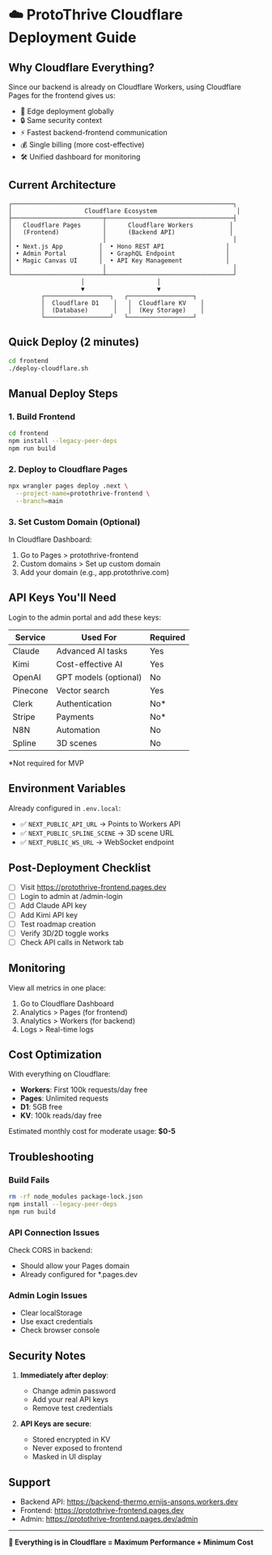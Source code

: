 # ☁️ ProtoThrive Cloudflare Deployment Guide

## Why Cloudflare Everything?

Since our backend is already on Cloudflare Workers, using Cloudflare Pages for the frontend gives us:
- 🚀 Edge deployment globally
- 🔒 Same security context
- ⚡ Fastest backend-frontend communication
- 💰 Single billing (more cost-effective)
- 🛠️ Unified dashboard for monitoring

## Current Architecture

```
┌─────────────────────────────────────────────────────────────┐
│                    Cloudflare Ecosystem                      │
├─────────────────────────┬───────────────────────────────────┤
│   Cloudflare Pages      │      Cloudflare Workers          │
│   (Frontend)            │      (Backend API)               │
│                         │                                   │
│ • Next.js App          │  • Hono REST API                 │
│ • Admin Portal         │  • GraphQL Endpoint              │
│ • Magic Canvas UI      │  • API Key Management            │
│                         │                                   │
└─────────────────────────┴───────────────────────────────────┘
                    │                    │
                    ▼                    ▼
         ┌──────────────────┐   ┌──────────────────┐
         │  Cloudflare D1    │   │  Cloudflare KV    │
         │  (Database)       │   │  (Key Storage)    │
         └──────────────────┘   └──────────────────┘
```

## Quick Deploy (2 minutes)

```bash
cd frontend
./deploy-cloudflare.sh
```

## Manual Deploy Steps

### 1. Build Frontend
```bash
cd frontend
npm install --legacy-peer-deps
npm run build
```

### 2. Deploy to Cloudflare Pages
```bash
npx wrangler pages deploy .next \
  --project-name=protothrive-frontend \
  --branch=main
```

### 3. Set Custom Domain (Optional)
In Cloudflare Dashboard:
1. Go to Pages > protothrive-frontend
2. Custom domains > Set up custom domain
3. Add your domain (e.g., app.protothrive.com)

## API Keys You'll Need

Login to the admin portal and add these keys:

| Service | Used For | Required |
|---------|----------|----------|
| Claude | Advanced AI tasks | Yes |
| Kimi | Cost-effective AI | Yes |
| OpenAI | GPT models (optional) | No |
| Pinecone | Vector search | Yes |
| Clerk | Authentication | No* |
| Stripe | Payments | No* |
| N8N | Automation | No |
| Spline | 3D scenes | No |

*Not required for MVP

## Environment Variables

Already configured in `.env.local`:
- ✅ `NEXT_PUBLIC_API_URL` → Points to Workers API
- ✅ `NEXT_PUBLIC_SPLINE_SCENE` → 3D scene URL
- ✅ `NEXT_PUBLIC_WS_URL` → WebSocket endpoint

## Post-Deployment Checklist

- [ ] Visit https://protothrive-frontend.pages.dev
- [ ] Login to admin at /admin-login
- [ ] Add Claude API key
- [ ] Add Kimi API key
- [ ] Test roadmap creation
- [ ] Verify 3D/2D toggle works
- [ ] Check API calls in Network tab

## Monitoring

View all metrics in one place:
1. Go to Cloudflare Dashboard
2. Analytics > Pages (for frontend)
3. Analytics > Workers (for backend)
4. Logs > Real-time logs

## Cost Optimization

With everything on Cloudflare:
- **Workers**: First 100k requests/day free
- **Pages**: Unlimited requests
- **D1**: 5GB free
- **KV**: 100k reads/day free

Estimated monthly cost for moderate usage: **$0-5**

## Troubleshooting

### Build Fails
```bash
rm -rf node_modules package-lock.json
npm install --legacy-peer-deps
npm run build
```

### API Connection Issues
Check CORS in backend:
- Should allow your Pages domain
- Already configured for *.pages.dev

### Admin Login Issues
- Clear localStorage
- Use exact credentials
- Check browser console

## Security Notes

1. **Immediately after deploy**:
   - Change admin password
   - Add your real API keys
   - Remove test credentials

2. **API Keys are secure**:
   - Stored encrypted in KV
   - Never exposed to frontend
   - Masked in UI display

## Support

- Backend API: https://backend-thermo.ernijs-ansons.workers.dev
- Frontend: https://protothrive-frontend.pages.dev
- Admin: https://protothrive-frontend.pages.dev/admin

---

**🚀 Everything is in Cloudflare = Maximum Performance + Minimum Cost**